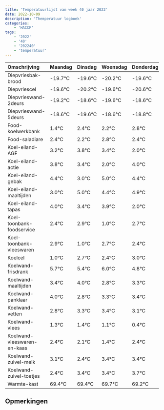```yaml
---
title: 'Temperatuurlijst van week 40 jaar 2022'
date: 2022-10-09
description: 'Themperatuur logboek'
categories:
    - 'HACCP'
tags:
    - '2022'
    - '40'
    - '202240'
    - 'temperatuur'
---
```

|Omschrijving|Maandag|Dinsdag|Woensdag|Donderdag|Vrijdag|Zaterdag|Zondag|
|:---|:---|:---|:---|:---|:---|:---|:---|
|Diepvriesbak-brood|-19.7°C|-19.6°C|-20.2°C|-19.6°C|-20.6°C|-19.6°C|-19.8°C|
|Diepvriescel|-19.6°C|-20.2°C|-19.6°C|-20.6°C|-19.6°C|-19.8°C|-19.2°C|
|Diepvrieswand-2deurs|-19.2°C|-18.6°C|-19.6°C|-18.6°C|-18.8°C|-18.2°C|-18.6°C|
|Diepvrieswand-5deurs|-18.6°C|-19.6°C|-18.6°C|-18.8°C|-18.2°C|-18.6°C|-20.0°C|
|Food-koelwerkbank|1.4°C|2.4°C|2.2°C|2.8°C|2.4°C|1.0°C|3.0°C|
|Food-saladiare|2.4°C|2.2°C|2.8°C|2.4°C|1.0°C|3.0°C|2.4°C|
|Koel-eiland-AGF|3.2°C|3.8°C|3.4°C|2.0°C|4.0°C|3.4°C|3.9°C|
|Koel-eiland-actie|3.8°C|3.4°C|2.0°C|4.0°C|3.4°C|3.9°C|2.0°C|
|Koel-eiland-gebak|4.4°C|3.0°C|5.0°C|4.4°C|4.9°C|3.0°C|4.7°C|
|Koel-eiland-maaltijden|3.0°C|5.0°C|4.4°C|4.9°C|3.0°C|4.7°C|4.4°C|
|Koel-eiland-tapas|4.0°C|3.4°C|3.9°C|2.0°C|3.7°C|3.4°C|4.0°C|
|Koel-toonbank-foodservice|2.4°C|2.9°C|1.0°C|2.7°C|2.4°C|3.0°C|1.8°C|
|Koel-toonbank-vleeswaren|2.9°C|1.0°C|2.7°C|2.4°C|3.0°C|1.8°C|2.3°C|
|Koelcel|1.0°C|2.7°C|2.4°C|3.0°C|1.8°C|2.3°C|2.4°C|
|Koelwand-frisdrank|5.7°C|5.4°C|6.0°C|4.8°C|5.3°C|5.4°C|5.1°C|
|Koelwand-maaltijden|3.4°C|4.0°C|2.8°C|3.3°C|3.4°C|3.1°C|2.4°C|
|Koelwand-panklaar|4.0°C|2.8°C|3.3°C|3.4°C|3.1°C|2.4°C|3.4°C|
|Koelwand-vetten|2.8°C|3.3°C|3.4°C|3.1°C|2.4°C|3.4°C|3.4°C|
|Koelwand-vlees|1.3°C|1.4°C|1.1°C|0.4°C|1.4°C|1.4°C|1.7°C|
|Koelwand-vleeswaren-en-kaas|2.4°C|2.1°C|1.4°C|2.4°C|2.4°C|2.7°C|2.2°C|
|Koelwand-zuivel-melk|3.1°C|2.4°C|3.4°C|3.4°C|3.7°C|3.2°C|2.8°C|
|Koelwand-zuivel-toetjes|2.4°C|3.4°C|3.4°C|3.7°C|3.2°C|2.8°C|3.9°C|
|Warmte-kast|69.4°C|69.4°C|69.7°C|69.2°C|68.8°C|69.9°C|68.7°C|

## Opmerkingen


